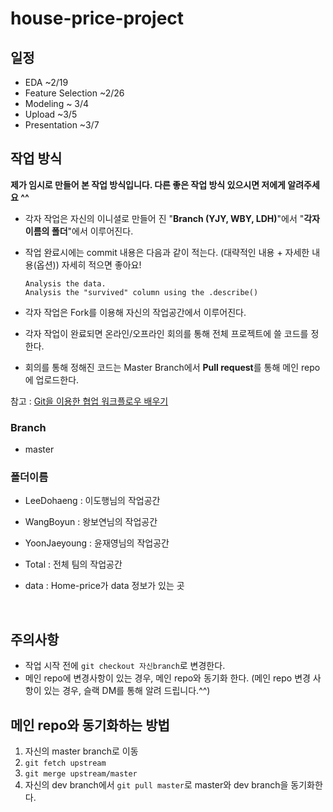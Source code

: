 # house-price-project

## 일정

- EDA ~2/19
- Feature Selection ~2/26
- Modeling ~ 3/4
- Upload ~3/5
- Presentation ~3/7




## 작업 방식

**제가 임시로 만들어 본 작업 방식입니다. 다른 좋은 작업 방식 있으시면 저에게 알려주세요 ^^**



- 각자 작업은 자신의 이니셜로 만들어 진 "**Branch (YJY, WBY, LDH)**"에서 "**각자 이름의 폴더**"에서  이루어진다.

- 작업 완료시에는 commit 내용은 다음과 같이 적는다. (대략적인 내용 + 자세한 내용(옵션)) 자세히 적으면 좋아요!

  ```
  Analysis the data.
  Analysis the "survived" column using the .describe()

  ```

- 각자 작업은 Fork를 이용해 자신의 작업공간에서 이루어진다. 



- 각자 작업이 완료되면 온라인/오프라인 회의를 통해 전체 프로젝트에 쓸 코드를 정한다.
- 회의를 통해 정해진 코드는 Master Branch에서 **Pull request**를 통해 메인 repo에 업로드한다. 


참고 : [Git을 이용한 협업 워크플로우 배우기](http://blog.appkr.kr/learn-n-think/comparing-workflows/)




### Branch

- master



### 폴더이름

- LeeDohaeng : 이도행님의 작업공간

- WangBoyun : 왕보연님의 작업공간

- YoonJaeyoung : 윤재영님의 작업공간

- Total : 전체 팀의 작업공간

- data : Home-price가 data 정보가 있는 곳

  ​

## 주의사항

- 작업 시작 전에 `git checkout 자신branch`로 변경한다.
- 메인 repo에 변경사항이 있는 경우, 메인 repo와 동기화 한다. (메인 repo 변경 사항이 있는 경우, 슬랙  DM를 통해 알려 드립니다.^^)




## 메인 repo와 동기화하는 방법

1. 자신의 master branch로 이동
2. `git fetch upstream`
3. `git merge upstream/master`
4. 자신의 dev branch에서 `git pull master`로 master와 dev branch을 동기화한다.

